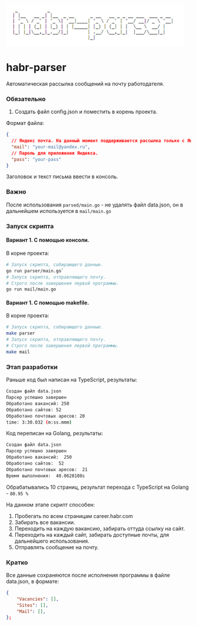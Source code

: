 ![logo](public/logo.png)

# habr-parser

Автоматическая рассылка сообщений на почту работодателя.

### Обязательно

1. Создать файл config.json и поместить в корень проекта.

Формат файла:

```json
{
  // Яндекс почта. На данный момент поддерживается рассылка только с Яндекса.
  "mail": "your-mail@yandex.ru",
  // Пароль для приложения Яндекса.
  "pass": "your-pass"
}
```

Заголовок и текст письма ввести в консоль.

### Важно

После использования `parsed/main.go` - не удалять файл data.json, он в дальнейшем используется в `mail/main.go`


### Запуск скрипта

#### Вариант 1. С помощью консоли.
В корне проекта:
```bash
# Запуск скрипта, собирающего данные.
go run parser/main.go`
# Запуск скрипта, отправляющего почту.
# Строго после завершения первой программы.
go run mail/main.go
```

#### Вариант 1. C помощью makefile.
В корне проекта:
```bash
# Запуск скрипта, собирающего данные.
make parser
# Запуск скрипта, отправляющего почту.
# Строго после завершения первой программы.
make mail
```

### Этап разработки

Раньше код был написан на TypeScript, результаты:

```bash
Создан файл data.json
Парсер успешно завершен
Обработано вакансий: 250
Обработано сайтов: 52
Обработано почтовых аресов: 20
time: 3:30.032 (m:ss.mmm)
```

Код переписан на Golang, результаты:

```bash
Создан файл data.json
Парсер успешно завершен
Обработано вакансий:  250
Обработано сайтов:  52
Обработано почтовых аресов:  21
Время выполнения:  40.0628108s
```

Обрабатывались 10 страниц, результат перехода с TypeScript на Golang - `80.95
%`

На данном этапе скрипт способен:

1. Пробегать по всем страницам career.habr.com
2. Забирать все вакансии.
3. Переходить на каждую вакансию, забирать оттуда ссылку на сайт.
4. Переходить на каждый сайт, забирать доступные почты, для дальнейшего использования.
5. Отправлять сообщение на почту.

### Кратко

Все данные сохраняются после исполнения программы в файле data.json, в формате:

```json
{
    "Vacancies": [],
    "Sites": [],
    "Mail": [],
};
```
